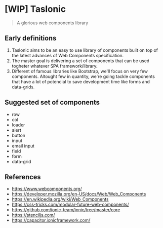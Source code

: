# [WIP] Taslonic
> A glorious web components library

## Early definitions

1. Taslonic aims to be an easy to use library of components built on top of the latest advances of Web Components specification.
2. The master goal is delivering a set of components that can be used togheter whatever SPA framework/library.
3. Different of famous libraries like Bootstrap, we'll focus on very few components. Altought few in quantity, we're going tackle components that have a lot of potencial to save development time like forms and data-grids.

## Suggested set of components

- row
- col
- loader
- alert
- button
- input
- email input
- field
- form
- data-grid

## References

- https://www.webcomponents.org/
- https://developer.mozilla.org/en-US/docs/Web/Web_Components
- https://en.wikipedia.org/wiki/Web_Components
- https://css-tricks.com/modular-future-web-components/
- https://github.com/ionic-team/ionic/tree/master/core
- https://stenciljs.com/
- https://capacitor.ionicframework.com/
